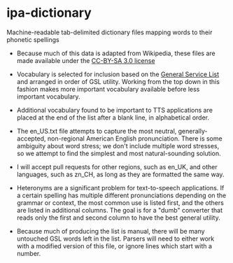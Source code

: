# ipa-dictionary
Machine-readable tab-delimited dictionary files mapping words to their phonetic spellings

* Because much of this data is adapted from Wikipedia, these files are made available under the [CC-BY-SA 3.0 license](https://creativecommons.org/licenses/by-sa/3.0/)

* Vocabulary is selected for inclusion based on the [General Service List](http://jbauman.com/gsl.html) and arranged in order of GSL utility. Working from the top down in this fashion makes more important vocabulary available before less important vocabulary.

* Additional vocabulary found to be important to TTS applications are placed at the end of the list after a blank line, in alphabetical order.

* The en_US.txt file attempts to capture the most neutral, generally-accepted, non-regional American English pronunciation. There is some ambiguity about word stress; we don't include multiple word stresses, so we attempt to find the simplest and most natural-sounding solution.

* I will accept pull requests for other regions, such as en_UK, and other languages, such as zn_CH, as long as they are formatted the same way.

* Heteronyms are a significant problem for text-to-speech applications. If a certain spelling has multiple different pronunciations depending on the grammar or context, the most common use is listed first, and the others are listed in additional columns. The goal is for a "dumb" converter that reads only the first and second column to have the best general utility.

* Because much of producing the list is manual, there will be many untouched GSL words left in the list. Parsers will need to either work with a modified version of this file, or ignore lines which start with a number.
